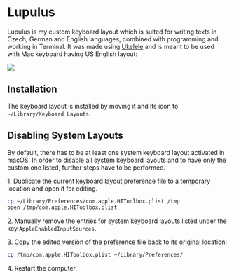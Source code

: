 # Lupulus

Lupulus is my custom keyboard layout which is suited for writing texts in Czech, German and English languages, combined with programming and working in Terminal. It was made using [Ukelele](http://scripts.sil.org/cms/scripts/page.php?site_id=nrsi&id=ukelele) and is meant to be used with Mac keyboard having US English layout:

![](https://cdn.shopify.com/s/files/1/0810/3669/files/mac-us-english-keyboard_1024x1024.png?1871373995114389746)

## Installation

The keyboard layout is installed by moving it and its icon to `~/Library/Keyboard Layouts`.

## Disabling System Layouts

By default, there has to be at least one system keyboard layout activated in macOS. In order to disable all system keyboard layouts and to have only the custom one listed, further steps have to be performed.

1\. Duplicate the current keyboard layout preference file to a temporary location and open it for editing.

```bash
cp ~/Library/Preferences/com.apple.HIToolbox.plist /tmp
open /tmp/com.apple.HIToolbox.plist
```

2\. Manually remove the entries for system keyboard layouts listed under the key `AppleEnabledInputSources`.

3\. Copy the edited version of the preference file back to its original location:

```bash
cp /tmp/com.apple.HIToolbox.plist ~/Library/Preferences/
```

4\. Restart the computer.
